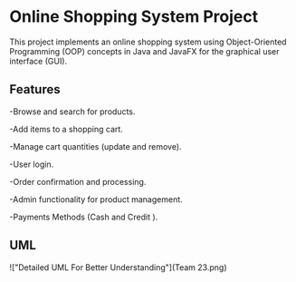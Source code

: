 # Online Shopping System Project
This project implements an online shopping system using Object-Oriented Programming (OOP) concepts in Java and JavaFX for the graphical user interface (GUI).
## Features
-Browse and search for products.  

-Add items to a shopping cart.  

-Manage cart quantities (update and remove).  

-User login.  

-Order confirmation and processing.  

-Admin functionality for product management.  

-Payments Methods (Cash and Credit ).
## UML
!["Detailed UML For Better Understanding"](Team 23.png)
